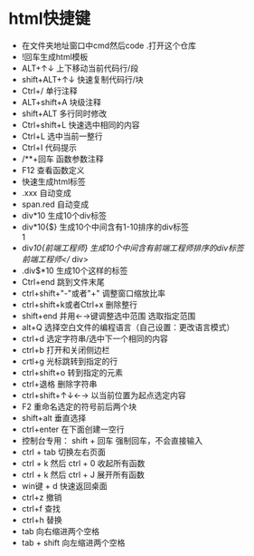 # html快捷键
* 在文件夹地址窗口中cmd然后code .打开这个仓库
* !回车生成html模板
* ALT+↑↓       上下移动当前代码行/段
* shift+ALT+↑↓ 快速复制代码行/块
* Ctrl+/       单行注释
* ALT+shift+A  块级注释
* shift+ALT    多行同时修改
* Ctrl+shift+L 快速选中相同的内容
* Ctrl+L       选中当前一整行
* Ctrl+I       代码提示
* /**+回车      函数参数注释
* F12           查看函数定义
* 快速生成html标签
* .xxx     自动变成   <div class="xxx"></div>
* span.red 自动变成   <span class="red"></span>
* div*10   生成10个div标签  <div></div>
* div*10{$}   生成10个中间含有1-10排序的div标签  <div>1</div>
* div*10{前端工程师}  生成10个中间含有前端工程师排序的div标签  <div>前端工程师</* div>
* .div$*10  生成10个这样的标签<div class="div1"></div>
* Ctrl+end  跳到文件末尾
* ctrl+shift+"-"或者"+"  调整窗口缩放比率
* ctrl+shift+k或者Ctrl+x   删除整行
* shift+end 并用←→键调整选中范围    选取指定范围   
* alt+Q   选择空白文件的编程语言（自己设置：更改语言模式）
* ctrl+d     选定字符串/选中下一个相同的内容
* ctrl+b    打开和关闭侧边栏
* crtl+g     光标跳转到指定的行
* ctrl+shift+o  转到指定的元素
* ctrl+退格    删除字符串
* ctrl+shift+↑↓←→   以当前位置为起点选定内容
* F2   重命名选定的符号前后两个块
* shift+alt  垂直选择
* ctrl+enter   在下面创建一空行
* 控制台专用： shift + 回车 强制回车，不会直接输入
* ctrl + tab      切换左右页面
* ctrl + k 然后 ctrl + 0  收起所有函数
* ctrl + k 然后 ctrl + J  展开所有函数
* win键 + d 快速返回桌面
* ctrl+z  撤销
* ctrl+f  查找
* ctrl+h  替换
* tab 向右缩进两个空格
* tab + shift 向左缩进两个空格
